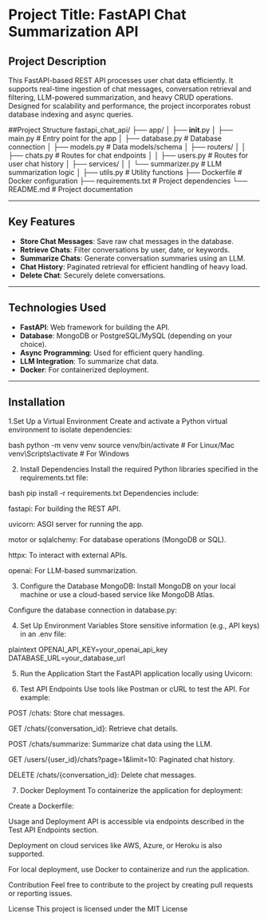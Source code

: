# Project Title: FastAPI Chat Summarization API

## Project Description
This FastAPI-based REST API processes user chat data efficiently. It supports real-time ingestion of chat messages, conversation retrieval and filtering, LLM-powered summarization, and heavy CRUD operations. Designed for scalability and performance, the project incorporates robust database indexing and async queries.

##Project Structure
fastapi_chat_api/
├── app/
│   ├── __init__.py
│   ├── main.py  # Entry point for the app
│   ├── database.py  # Database connection
│   ├── models.py  # Data models/schema
│   ├── routers/
│   │   ├── chats.py  # Routes for chat endpoints
│   │   ├── users.py  # Routes for user chat history
│   ├── services/
│   │   └── summarizer.py  # LLM summarization logic
│   ├── utils.py  # Utility functions
├── Dockerfile  # Docker configuration
├── requirements.txt  # Project dependencies
└── README.md  # Project documentation

---

## Key Features
- **Store Chat Messages**: Save raw chat messages in the database.
- **Retrieve Chats**: Filter conversations by user, date, or keywords.
- **Summarize Chats**: Generate conversation summaries using an LLM.
- **Chat History**: Paginated retrieval for efficient handling of heavy load.
- **Delete Chat**: Securely delete conversations.

---

## Technologies Used
- **FastAPI**: Web framework for building the API.
- **Database**: MongoDB or PostgreSQL/MySQL (depending on your choice).
- **Async Programming**: Used for efficient query handling.
- **LLM Integration**: To summarize chat data.
- **Docker**: For containerized deployment.

---

## Installation
1.Set Up a Virtual Environment
Create and activate a Python virtual environment to isolate dependencies:

bash
python -m venv venv
source venv/bin/activate  # For Linux/Mac
venv\Scripts\activate  # For Windows

2. Install Dependencies
Install the required Python libraries specified in the requirements.txt file:

bash
pip install -r requirements.txt
Dependencies include:

fastapi: For building the REST API.

uvicorn: ASGI server for running the app.

motor or sqlalchemy: For database operations (MongoDB or SQL).

httpx: To interact with external APIs.

openai: For LLM-based summarization.

3. Configure the Database
MongoDB:
Install MongoDB on your local machine or use a cloud-based service like MongoDB Atlas.

Configure the database connection in database.py:


4. Set Up Environment Variables
Store sensitive information (e.g., API keys) in an .env file:

plaintext
OPENAI_API_KEY=your_openai_api_key
DATABASE_URL=your_database_url

5. Run the Application
Start the FastAPI application locally using Uvicorn:


6. Test API Endpoints
Use tools like Postman or cURL to test the API. For example:

POST /chats: Store chat messages.

GET /chats/{conversation_id}: Retrieve chat details.

POST /chats/summarize: Summarize chat data using the LLM.

GET /users/{user_id}/chats?page=1&limit=10: Paginated chat history.

DELETE /chats/{conversation_id}: Delete chat messages.

7. Docker Deployment
To containerize the application for deployment:

Create a Dockerfile:

Usage and Deployment
API is accessible via endpoints described in the Test API Endpoints section.

Deployment on cloud services like AWS, Azure, or Heroku is also supported.

For local deployment, use Docker to containerize and run the application.

Contribution
Feel free to contribute to the project by creating pull requests or reporting issues.

License
This project is licensed under the MIT License

